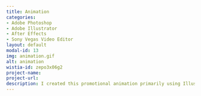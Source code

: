 ```yaml
---
title: Animation
categories:
- Adobe Photoshop
- Adobe Illustrator
- After Effects
- Sony Vegas Video Editor
layout: default
modal-id: 13
img: animation.gif
alt: animation
wistia-id: zepo3x06g2
project-name: 
project-url: 
description: I created this promotional animation primarily using Illustrator and Sony Vegas.  
---
```


